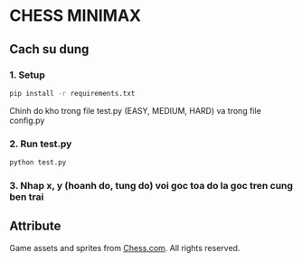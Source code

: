 # CHESS MINIMAX

## Cach su dung

### 1. Setup

```bash
pip install -r requirements.txt
```

Chinh do kho trong file test.py (EASY, MEDIUM, HARD) va trong file config.py

### 2. Run test.py

```bash
python test.py
```

### 3. Nhap x, y (hoanh do, tung do) voi goc toa do la goc tren cung ben trai

## Attribute

Game assets and sprites from [Chess.com](https://www.chess.com/). All rights reserved.
